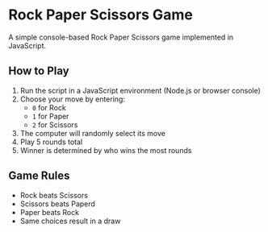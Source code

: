 # Rock Paper Scissors Game

A simple console-based Rock Paper Scissors game implemented in JavaScript.

## How to Play

1. Run the script in a JavaScript environment (Node.js or browser console)
2. Choose your move by entering:
   - `0` for Rock
   - `1` for Paper  
   - `2` for Scissors
3. The computer will randomly select its move
4. Play 5 rounds total
5. Winner is determined by who wins the most rounds

## Game Rules

- Rock beats Scissors
- Scissors beats Paperd
- Paper beats Rock
- Same choices result in a draw
